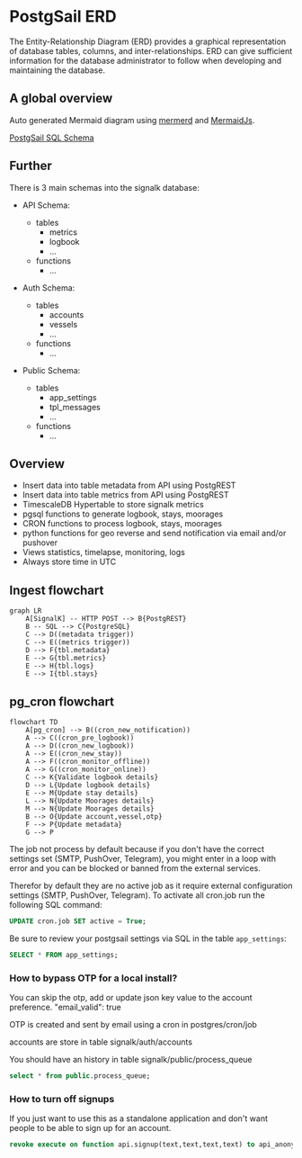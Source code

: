 # PostgSail ERD
The Entity-Relationship Diagram (ERD) provides a graphical representation of database tables, columns, and inter-relationships. ERD can give sufficient information for the database administrator to follow when developing and maintaining the database.

## A global overview
Auto generated Mermaid diagram using [mermerd](https://github.com/KarnerTh/mermerd) and [MermaidJs](https://github.com/mermaid-js/mermaid).

[PostgSail SQL Schema](https://github.com/xbgmsharp/postgsail/tree/main/docs/ERD/postgsail.md "PostgSail SQL Schema")

## Further
There is 3 main schemas into the signalk database:
- API Schema:
  - tables
    - metrics
    - logbook
    - ...
  - functions
    - ...

- Auth Schema:
  - tables
    - accounts
    - vessels
    - ...
  - functions
    - ...

- Public Schema:
  - tables
    - app_settings
    - tpl_messages
    - ...
  - functions
    - ...

## Overview
- Insert data into table metadata from API using PostgREST
- Insert data into table metrics from API using PostgREST
- TimescaleDB Hypertable to store signalk metrics
- pgsql functions to generate logbook, stays, moorages
- CRON functions to process logbook, stays, moorages
- python functions for geo reverse and send notification via email and/or pushover
- Views statistics, timelapse, monitoring, logs
- Always store time in UTC

## Ingest flowchart
```mermaid
graph LR
    A[SignalK] -- HTTP POST --> B{PostgREST}
    B -- SQL --> C{PostgreSQL}
    C --> D((metadata trigger))
    C --> E((metrics trigger))
    D --> F{tbl.metadata}
    E --> G{tbl.metrics}
    E --> H{tbl.logs}
    E --> I{tbl.stays}
```

## pg_cron flowchart
```mermaid
flowchart TD
    A[pg_cron] --> B((cron_new_notification))
    A --> C((cron_pre_logbook))
    A --> D((cron_new_logbook))
    A --> E((cron_new_stay))
    A --> F((cron_monitor_offline))
    A --> G((cron_monitor_online))
    C --> K{Validate logbook details}
    D --> L{Update logbook details}
    E --> M{Update stay details}
    L --> N{Update Moorages details}
    M --> N{Update Moorages details}
    B --> O{Update account,vessel,otp}
    F --> P{Update metadata}
    G --> P
```
The job not process by default because if you don't have the correct settings set (SMTP, PushOver, Telegram), you might enter in a loop with error and you can be blocked or banned from the external services.

Therefor by default they are no active job as it require external configuration settings (SMTP, PushOver, Telegram).
To activate all cron.job run the following SQL command:
```sql
UPDATE cron.job SET active = True;
```
Be sure to review your postgsail settings via SQL in the table `app_settings`:
```sql
SELECT * FROM app_settings;
```

### How to bypass OTP for a local install?

You can skip the otp, add or update json key value to the account preference.
"email_valid": true

OTP is created and sent by email using a cron in postgres/cron/job

accounts are store in table signalk/auth/accounts

You should have an history in table signalk/public/process_queue
```sql
select * from public.process_queue;
```

### How to turn off signups

If you just want to use this as a standalone application and don't want people to be able to sign up for an account.

```SQL
revoke execute on function api.signup(text,text,text,text) to api_anonymous;
```
